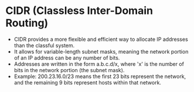 # CIDR (Classless Inter-Domain Routing)

*   CIDR provides a more flexible and efficient way to allocate IP addresses than the classful system.
*   It allows for variable-length subnet masks, meaning the network portion of an IP address can be any number of bits.
*   Addresses are written in the form a.b.c.d/x, where 'x' is the number of bits in the network portion (the subnet mask).
*   Example: 200.23.16.0/23 means the first 23 bits represent the network, and the remaining 9 bits represent hosts within that network.
